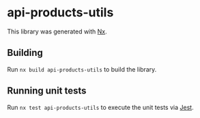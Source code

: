 # api-products-utils

This library was generated with [Nx](https://nx.dev).

## Building

Run `nx build api-products-utils` to build the library.

## Running unit tests

Run `nx test api-products-utils` to execute the unit tests via [Jest](https://jestjs.io).
